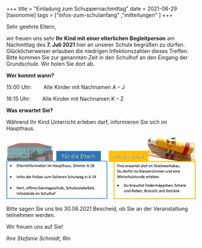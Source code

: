 +++
title = "Einladung zum Schuppernachmittag"
date = 2021-06-29
[taxonomie]
tags = ["infos-zum-schulanfang" ,"mitteilungen" ]
+++

Sehr geehrte Eltern,

wir freuen uns sehr **Ihr Kind mit einer elterlichen Begleitperson** am Nachmittag des **7\. Juli 2021** hier an unserer Schule begrüßen zu dürfen. Glücklicherweiser erlauben die niedrigen Infektionszahlen dieses Treffen. Bitte kommen Sie zur genannten Zeit in den Schulhof an den Eingang der Grundschule. Wir holen Sie dort ab.

**Wer kommt wann?**

15:00 Uhr:        Alle Kinder mit Nachnamen A – J

16:15 Uhr:        Alle Kinder mit Nachnamen K – Z

**Was erwartet Sie?**

Während Ihr Kind Unterricht erleben darf, informieren Sie sich im Haupthaus.

![](images/Einladung-Schnuppertag.png)

Bitte sagen Sie uns bis 30.06.2021 Bescheid, ob Sie an der Veranstaltung teilnehmen werden.

Wir freuen uns auf Sie!

_Ihre Stefanie Schmidt, Rin_
